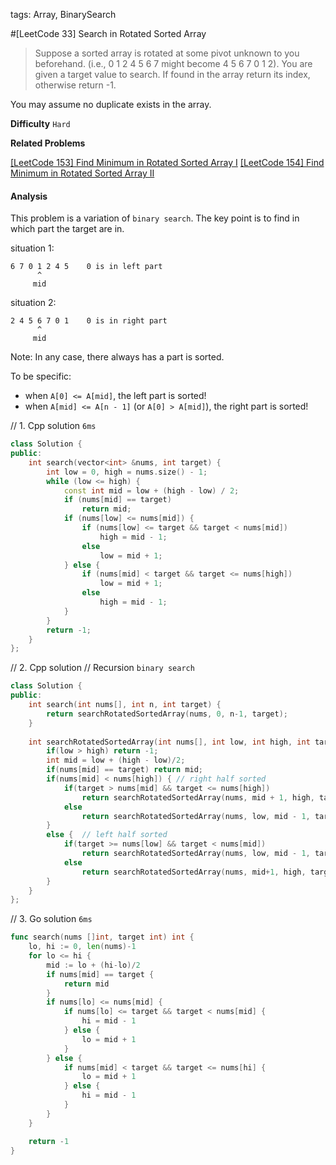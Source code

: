 tags: Array, BinarySearch

#[LeetCode 33] Search in Rotated Sorted Array

>Suppose a sorted array is rotated at some pivot unknown to you beforehand.
(i.e., 0 1 2 4 5 6 7 might become 4 5 6 7 0 1 2).
You are given a target value to search. If found in the array return its index, otherwise return -1.

You may assume no duplicate exists in the array. 

**Difficulty**
`Hard`

**Related Problems**

[[LeetCode 153] Find Minimum in Rotated Sorted Array I]()
[[LeetCode 154] Find Minimum in Rotated Sorted Array II]()

#### Analysis
This problem is a variation of `binary search`.
The key point is to find in which part the target are in.

situation 1:

    6 7 0 1 2 4 5    0 is in left part
          ^
         mid

situation 2:

    2 4 5 6 7 0 1    0 is in right part
          ^
         mid     

Note: In any case, there always has a part is sorted.   

To be specific:

 * when `A[0] <= A[mid]`, the left part is sorted!
 * when `A[mid] <= A[n - 1]` (or `A[0] > A[mid]`), the right part is sorted!


// 1. Cpp solution `6ms`

```cpp
class Solution {
public:
    int search(vector<int> &nums, int target) {
        int low = 0, high = nums.size() - 1;
        while (low <= high) {
            const int mid = low + (high - low) / 2;
            if (nums[mid] == target)
                return mid;
            if (nums[low] <= nums[mid]) {
                if (nums[low] <= target && target < nums[mid])
                    high = mid - 1;
                else
                    low = mid + 1;
            } else {
                if (nums[mid] < target && target <= nums[high])
                    low = mid + 1;
                else
                    high = mid - 1;
            }
        }
        return -1;
    }
};
```

// 2. Cpp solution 
// Recursion `binary search`

```cpp
class Solution {
public:
    int search(int nums[], int n, int target) {
        return searchRotatedSortedArray(nums, 0, n-1, target);
    }
    
    int searchRotatedSortedArray(int nums[], int low, int high, int target) {
        if(low > high) return -1;
        int mid = low + (high - low)/2;
        if(nums[mid] == target) return mid;
        if(nums[mid] < nums[high]) { // right half sorted
            if(target > nums[mid] && target <= nums[high])
                return searchRotatedSortedArray(nums, mid + 1, high, target);
            else
                return searchRotatedSortedArray(nums, low, mid - 1, target);
        }
        else {  // left half sorted
            if(target >= nums[low] && target < nums[mid]) 
                return searchRotatedSortedArray(nums, low, mid - 1, target);
            else
                return searchRotatedSortedArray(nums, mid+1, high, target);
        }
    }
};
```


// 3. Go solution `6ms`

```go
func search(nums []int, target int) int {
    lo, hi := 0, len(nums)-1
    for lo <= hi {
        mid := lo + (hi-lo)/2
        if nums[mid] == target {
            return mid
        }
        if nums[lo] <= nums[mid] {
            if nums[lo] <= target && target < nums[mid] {
                hi = mid - 1
            } else {
                lo = mid + 1
            }
        } else {
            if nums[mid] < target && target <= nums[hi] {
                lo = mid + 1
            } else {
                hi = mid - 1
            }
        }
    }

    return -1
}
```



